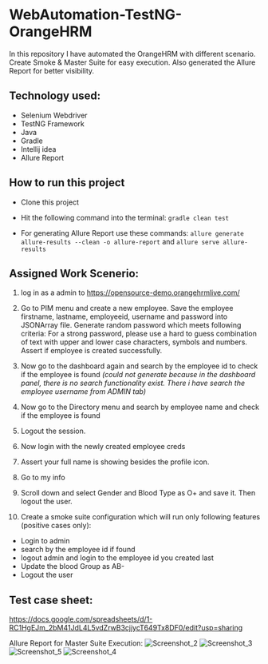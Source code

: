 # WebAutomation-TestNG-OrangeHRM
In this repository I have automated the OrangeHRM with different scenario. Create Smoke & Master Suite for easy execution. Also generated the Allure Report for better visibility.

## Technology used:
- Selenium Webdriver
- TestNG Framework
- Java
- Gradle
- Intellij idea
- Allure Report

## How to run this project

- Clone this project
- Hit the following command into the terminal:
 ```gradle clean test```
 
- For generating Allure Report use these commands:
```allure generate allure-results --clean -o allure-report``` and
```allure serve allure-results```

## Assigned Work Scenerio:

1. log in as a admin to https://opensource-demo.orangehrmlive.com/
2. Go to PIM menu and create a new employee. Save the employee firstname, lastname, employeeid, username and password into JSONArray file. Generate random password which meets following criteria:
For a strong password, please use a hard to guess combination of text with upper and lower case characters, symbols and numbers. Assert if employee is created successfully.

3. Now go to the dashboard again and search by the employee id to check if the employee is found _(could not generate because in the dashboard panel, there is no search functionality exist. There i have search the employee username from ADMIN tab)_
4. Now go to the Directory menu and search by employee name and check if the employee is found
5. Logout the session.
6. Now login with the newly created employee creds
7. Assert your full name is showing besides the profile icon.
8. Go to my info
9. Scroll down and select Gender and Blood Type as O+ and save it. Then logout the user.
10. Create a smoke suite configuration which will run only following features (positive cases only):
- Login to admin
- search by the employee id if found
- logout admin and login to the employee id you created last
- Update the blood Group as AB-
- Logout the user

## Test case sheet:
https://docs.google.com/spreadsheets/d/1-RC1HgEJm_2bM41JdL4L5vdZrwB3cjjycT649Tx8DF0/edit?usp=sharing

Allure Report for Master Suite Execution:
![Screenshot_2](https://github.com/Wasiur195/OrangeHRM-Automation-Testing/assets/23733827/5f36eff3-f6e5-432d-9419-b80da25d6cb7)
![Screenshot_3](https://github.com/Wasiur195/OrangeHRM-Automation-Testing/assets/23733827/113ede91-d756-4f14-97af-36d4a92b9afd)
![Screenshot_5](https://github.com/Wasiur195/OrangeHRM-Automation-Testing/assets/23733827/aade6bc4-2a56-4eb4-891b-236a22603fbb)
![Screenshot_4](https://github.com/Wasiur195/OrangeHRM-Automation-Testing/assets/23733827/bb38756e-6fb1-4922-9c78-9dd5d141de9d)
